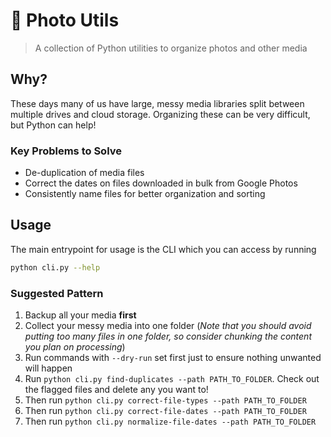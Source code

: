 # 📸 Photo Utils

> A collection of Python utilities to organize photos and other media

## Why?

These days many of us have large, messy media libraries split between multiple drives and cloud storage. Organizing these can be very difficult, but Python can help!

### Key Problems to Solve

- De-duplication of media files
- Correct the dates on files downloaded in bulk from Google Photos
- Consistently name files for better organization and sorting

## Usage

The main entrypoint for usage is the CLI which you can access by running

```zsh
python cli.py --help
```

### Suggested Pattern
1. Backup all your media **first**
1. Collect your messy media into one folder (_Note that you should avoid putting too many files in one folder, so consider chunking the content you plan on processing_)
1. Run commands with `--dry-run` set first just to ensure nothing unwanted will happen
1. Run `python cli.py find-duplicates --path PATH_TO_FOLDER`. Check out the flagged files and delete any you want to!
1. Then run `python cli.py correct-file-types --path PATH_TO_FOLDER`
1. Then run `python cli.py correct-file-dates --path PATH_TO_FOLDER`
1. Then run `python cli.py normalize-file-dates --path PATH_TO_FOLDER`

